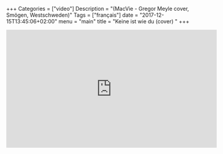 +++
Categories = ["video"]
Description = "(MacVie - Gregor Meyle cover, Smögen, Westschweden)"
Tags = ["français"]
date = "2017-12-15T13:45:06+02:00"
menu = "main"
title = "Keine ist wie du (cover) "
+++


<iframe width="560" height="315" src="https://www.youtube.com/embed/Q5VTxzoCATI" frameborder="0" gesture="media" allow="encrypted-media" allowfullscreen></iframe>

